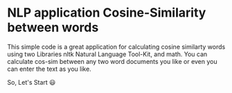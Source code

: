 # NLP application Cosine-Similarity between words

This simple code is a great application for calculating cosine similarty words using two Libraries nltk Natural Language Tool-Kit, and math.
You can calculate cos-sim between any two word documents you like or even you can enter the text as you like.

So, Let's Start 😃
